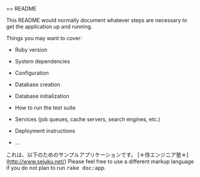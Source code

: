 == README

This README would normally document whatever steps are necessary to get the
application up and running.

Things you may want to cover:

* Ruby version

* System dependencies

* Configuration

* Database creation

* Database initialization

* How to run the test suite

* Services (job queues, cache servers, search engines, etc.)

* Deployment instructions

* ...

これは、以下のためのサンプルアプリケーションです。
[＊侍エンジニア塾＊] (http://www.sejuku.net/)
Please feel free to use a different markup language if you do not plan to run
<tt>rake doc:app</tt>.
